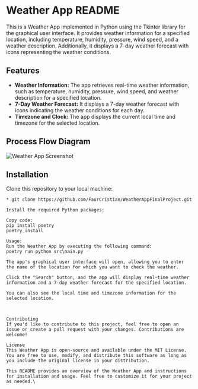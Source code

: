 # Weather App README

This is a Weather App implemented in Python using the Tkinter library for the graphical user interface. It provides weather information for a specified location, including temperature, humidity, pressure, wind speed, and a weather description. Additionally, it displays a 7-day weather forecast with icons representing the weather conditions.

## Features
- **Weather Information:** The app retrieves real-time weather information, such as temperature, humidity, pressure, wind speed, and weather description for a specified location.
- **7-Day Weather Forecast:** It displays a 7-day weather forecast with icons indicating the weather conditions for each day.
- **Timezone and Clock:** The app displays the current local time and timezone for the selected location.


## Process Flow Diagram
![Weather App Screenshot](C:\Users\Cristi\PycharmProjects\WeatherAppFinalProject\resources\processflow.drawio.png)



## Installation
Clone this repository to your local machine:
``` 
* git clone https://github.com/FaurCristian/WeatherAppFinalProject.git

Install the required Python packages:

Copy code:
pip install poetry
poetry install

Usage:
Run the Weather App by executing the following command:
poetry run python src\main.py

The app's graphical user interface will open, allowing you to enter the name of the location for which you want to check the weather.

Click the "Search" button, and the app will display real-time weather information and a 7-day weather forecast for the specified location.

You can also see the local time and timezone information for the selected location.



Contributing
If you'd like to contribute to this project, feel free to open an issue or create a pull request with your changes. Contributions are welcome!

License
This Weather App is open-source and available under the MIT License. You are free to use, modify, and distribute this software as long as you include the original license in your distribution.

This README provides an overview of the Weather App and instructions for installation and usage. Feel free to customize it for your project as needed.\